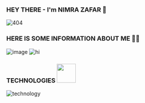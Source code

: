 ### HEY THERE - I'm NIMRA ZAFAR  👋


![404]( https://user-images.githubusercontent.com/75243548/173020659-5ecf9886-eeb8-4431-b01b-b254e2d3e0d3.gif) 


### HERE IS SOME INFORMATION ABOUT ME 💁🏻

![image](https://user-images.githubusercontent.com/75243548/173019656-b185fb78-3f17-40a4-afb5-2dccb18b9967.png)                ![hi](https://user-images.githubusercontent.com/75243548/173044864-3f272dda-81d4-4f22-b3c4-26dd2bd71310.gif)

### TECHNOLOGIES  <img src="(https://user-images.githubusercontent.com/75243548/173046449-aba799f7-092c-4a3b-a37f-1431c717b0cb.png)" width="50" height="50">


![technology](https://user-images.githubusercontent.com/75243548/173046449-aba799f7-092c-4a3b-a37f-1431c717b0cb.png)


